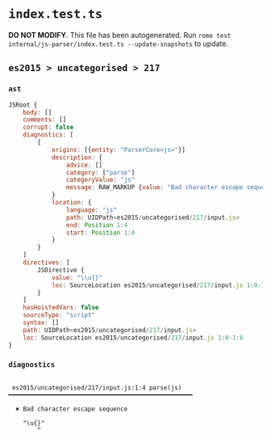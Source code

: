 # `index.test.ts`

**DO NOT MODIFY**. This file has been autogenerated. Run `rome test internal/js-parser/index.test.ts --update-snapshots` to update.

## `es2015 > uncategorised > 217`

### `ast`

```javascript
JSRoot {
	body: []
	comments: []
	corrupt: false
	diagnostics: [
		{
			origins: [{entity: "ParserCore<js>"}]
			description: {
				advice: []
				category: ["parse"]
				categoryValue: "js"
				message: RAW_MARKUP {value: "Bad character escape sequence"}
			}
			location: {
				language: "js"
				path: UIDPath<es2015/uncategorised/217/input.js>
				end: Position 1:4
				start: Position 1:4
			}
		}
	]
	directives: [
		JSDirective {
			value: "\\u{}"
			loc: SourceLocation es2015/uncategorised/217/input.js 1:0-1:6
		}
	]
	hasHoistedVars: false
	sourceType: "script"
	syntax: []
	path: UIDPath<es2015/uncategorised/217/input.js>
	loc: SourceLocation es2015/uncategorised/217/input.js 1:0-1:6
}
```

### `diagnostics`

```

 es2015/uncategorised/217/input.js:1:4 parse(js) ━━━━━━━━━━━━━━━━━━━━━━━━━━━━━━━━━━━━━━━━━━━━━━━━━━━

  ✖ Bad character escape sequence

    "\u{}"
        ^


```
